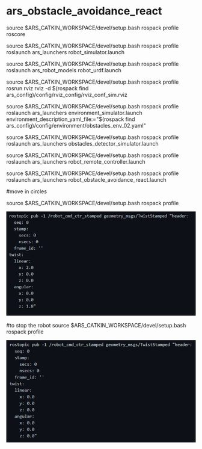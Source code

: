 # ars_obstacle_avoidance_react


source $ARS_CATKIN_WORKSPACE/devel/setup.bash
rospack profile
roscore 


source $ARS_CATKIN_WORKSPACE/devel/setup.bash
rospack profile
roslaunch ars_launchers robot_simulator.launch


source $ARS_CATKIN_WORKSPACE/devel/setup.bash
rospack profile
roslaunch ars_robot_models robot_urdf.launch


source $ARS_CATKIN_WORKSPACE/devel/setup.bash
rospack profile
rosrun rviz rviz -d $(rospack find ars_config)/config/rviz_config/rviz_conf_sim.rviz


source $ARS_CATKIN_WORKSPACE/devel/setup.bash
rospack profile
roslaunch ars_launchers environment_simulator.launch environment_description_yaml_file:="$(rospack find ars_config)/config/environment/obstacles_env_02.yaml"



source $ARS_CATKIN_WORKSPACE/devel/setup.bash
rospack profile
roslaunch ars_launchers obstacles_detector_simulator.launch


source $ARS_CATKIN_WORKSPACE/devel/setup.bash
rospack profile
roslaunch ars_launchers robot_remote_controller.launch


source $ARS_CATKIN_WORKSPACE/devel/setup.bash
rospack profile
roslaunch ars_launchers robot_obstacle_avoidance_react.launch



#move in circles

source $ARS_CATKIN_WORKSPACE/devel/setup.bash
rospack profile

![alt text](https://github.com/Moado/Robotics-ROS/blob/main/Homework2/images/cercle.PNG?raw=true)



#to stop the robot
source $ARS_CATKIN_WORKSPACE/devel/setup.bash
rospack profile

![alt text](https://github.com/Moado/Robotics-ROS/blob/main/Homework2/images/stop.PNG?raw=true)
